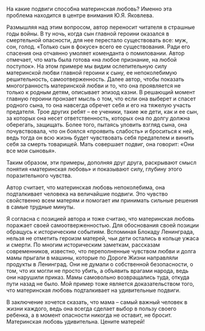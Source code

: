 На какие подвиги способна материнская любовь? Именно эта проблема находится в центре внимания Ю.Я. Яковлева.

Размышляя над этим вопросом, автор переносит читателя в страшные годы войны. В ту ночь, когда сын главной героини оказался в смертельной опасности, для нее перестало существовать все: муж, сон, голод. «Только сын в фокусе» всего ее существования. Ради его спасения она отчаянно умоляет коменданта о помиловании. Автор отмечает, что мать была готова «на любое признание, на любой поступок». На этом примере мы видим ослепительную силу материнской любви главной героини к сыну, ее непоколебимую решительность, самоотверженность. Далее автор, чтобы показать многогранность материнской любви и то, что она проявляется не только к родным детям, описывает эпизод казни. В решающий момент главную героини пронзает мысль о том, что если она выберет и спасет родного сына, то она навсегда обречет себя и его на тяжелую участь предателя. Трое других ребят – ее ученики, такие же дети, как и ее сын, за которых она несет ответственность, которых она по долгу должна оберегать, защищать. Более того, пытаясь уловить взгляд сына, она почувствовала, что он боялся «проявить слабость» и броситься к ней, ведь тогда он всю жизнь будет чувствовать себя предателем и винить себя за смерть товарищей. Мать совершает подвиг, она говорит: «Они все мои сыновья».

Таким образом, эти примеры, дополняя друг друга, раскрывают смысл понятия «материнская любовь» и показывают силу, глубину этого поразительного чувства.

Автор считает, что материнская любовь непоколебима, она подталкивает человека на величайшие подвиги. Это чувство свойственно всем матерям и помогает им принимать сильные решения в самые трудные минуты.

Я согласна с позицией автора и тоже считаю, что материнская любовь поражает своей самоотверженностью. Для обоснования своей позиции обращусь к историческим событиям. Вспоминая Блокаду Ленинграда, нельзя не отметить героизм матерей, чьи дети остались в кольце ужаса и смерти. По многим историческим заметкам, рассказам современников, известно, что переполненные чувством любви и долга мамы прыгали в машины, которые по Дороге Жизни направляли продукты в Ленинград. Они не думали о собственной безопасности, о том, что их могли не просто убить, а объявить врагами народа, ведь они нарушили приказ. Мамы самовольно возвращались туда, откуда пути назад не было. Мой пример тоже является доказательством того, что материнская любовь подталкивает на удивительные подвиги.

В заключение хочется сказать, что мама – самый важный человек в жизни каждого, ведь она всегда сделает выбор в пользу своего ребенка, а в момент опасности никогда не оставит, не бросит. Материнская любовь удивительна. Цените матерей!
